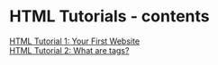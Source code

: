 # HTML Tutorials - contents

[HTML Tutorial 1: Your First Website](HTML%20Tutorial%201%20-%20Your%20First%20Website!.md)  
[HTML Tutorial 2: What are tags?](HTML%20Tutorial%202%20-%20What%20are%20tags%3F.md)  
 